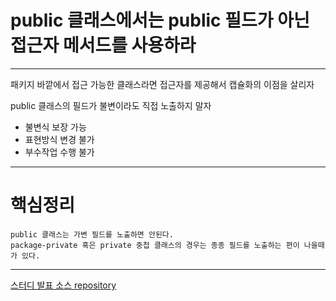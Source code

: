 # public 클래스에서는 public 필드가 아닌 접근자 메서드를 사용하라 

---

패키지 바깥에서 접근 가능한 클래스라면 접근자를 제공해서 캡슐화의 이점을 살리자

public 클래스의 필드가 불변이라도 직접 노출하지 말자
    
* 불변식 보장 가능
* 표현방식 변경 불가
* 부수작업 수행 불가

---

# 핵심정리

```
public 클래스는 가변 필드를 노출하면 안된다.
package-private 혹은 private 중첩 클래스의 경우는 종종 필드를 노출하는 편이 나을때가 있다. 
```

---

[스터디 발표 소스 repository](https://github.com/EffectiveStudy/leesangho/tree/main/src/main/java/com/github/sangholee/dev/effectivejavastudy/study03_item16)
